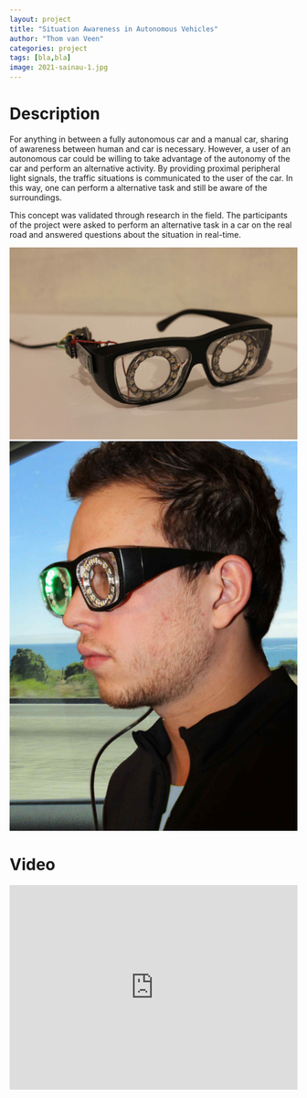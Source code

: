 ```yaml
---
layout: project
title: "Situation Awareness in Autonomous Vehicles"
author: "Thom van Veen"
categories: project
tags: [bla,bla]
image: 2021-sainau-1.jpg
---
```


# Description
For anything in between a fully autonomous car and a manual car, sharing of awareness between human and car is necessary. However, a user of an autonomous car could be willing to take advantage of the autonomy of the car and perform an alternative activity. By providing proximal peripheral light signals, the traffic situations is communicated to the user of the car. In this way, one can perform a alternative task and still be aware of the surroundings.

This concept was validated through research in the field. The participants of the project were asked to perform an alternative task in a car on the real road and answered questions about the situation in real-time.

![sainau](/assets/img/2021-sainau-2.jpg)
![sainau](/assets/img/2021-sainau-3.jpg)

# Video
<iframe style="display:inline-block; border:0px solid #FFF; width: 100%; height: 358px" src="https://www.youtube.com/embed/CAyWN9ba9J8?playlist=CAyWN9ba9J8&loop=1&autoplay=1&mute=1" frameborder="0" allowfullscreen></iframe>
